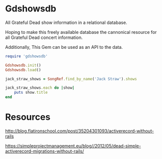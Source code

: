 # Gdshowsdb

All Grateful Dead show information in a relational database.

Hoping to make this freely available database the cannonical resource for all Grateful Dead concert information.

Additionally, This Gem can be used as an API to the data.

```ruby
require 'gdshowsdb'

Gdshowsdb.init()
Gdshowsdb.load()

jack_straw_shows = SongRef.find_by_name('Jack Straw').shows

jack_straw_shows.each do |show|
	puts show.title
end
```


# Resources

http://blog.flatironschool.com/post/35204301093/activerecord-without-rails

https://simpleprojectmanagement.eu/blog//2012/05/dead-simple-activerecord-migrations-without-rails/
